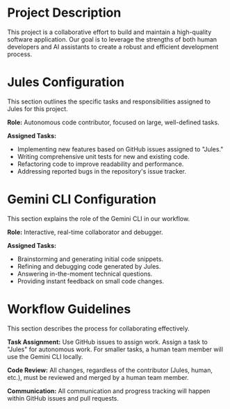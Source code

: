 # Project Description
This project is a collaborative effort to build and maintain a high-quality software application. Our goal is to leverage the strengths of both human developers and AI assistants to create a robust and efficient development process.

# Jules Configuration
This section outlines the specific tasks and responsibilities assigned to Jules for this project.

**Role:** Autonomous code contributor, focused on large, well-defined tasks.

**Assigned Tasks:**
- Implementing new features based on GitHub issues assigned to "Jules."
- Writing comprehensive unit tests for new and existing code.
- Refactoring code to improve readability and performance.
- Addressing reported bugs in the repository's issue tracker.

# Gemini CLI Configuration
This section explains the role of the Gemini CLI in our workflow.

**Role:** Interactive, real-time collaborator and debugger.

**Assigned Tasks:**
- Brainstorming and generating initial code snippets.
- Refining and debugging code generated by Jules.
- Answering in-the-moment technical questions.
- Providing instant feedback on small code changes.

# Workflow Guidelines
This section describes the process for collaborating effectively.

**Task Assignment:** Use GitHub issues to assign work. Assign a task to "Jules" for autonomous work. For smaller tasks, a human team member will use the Gemini CLI locally.

**Code Review:** All changes, regardless of the contributor (Jules, human, etc.), must be reviewed and merged by a human team member.

**Communication:** All communication and progress tracking will happen within GitHub issues and pull requests.
